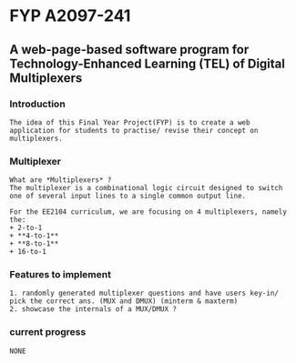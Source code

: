 # FYP A2097-241
## A web-page-based software program for Technology-Enhanced Learning (TEL) of Digital Multiplexers

### Introduction
    The idea of this Final Year Project(FYP) is to create a web application for students to practise/ revise their concept on multiplexers.

### Multiplexer
    What are *Multiplexers* ?
    The multiplexer is a combinational logic circuit designed to switch one of several input lines to a single common output line.
    
    For the EE2104 curriculum, we are focusing on 4 multiplexers, namely the:
    + 2-to-1
    + **4-to-1**
    + **8-to-1**
    + 16-to-1

### Features to implement 
    1. randomly generated multiplexer questions and have users key-in/ pick the correct ans. (MUX and DMUX) (minterm & maxterm)
    2. showcase the internals of a MUX/DMUX ?

### current progress
    NONE 
